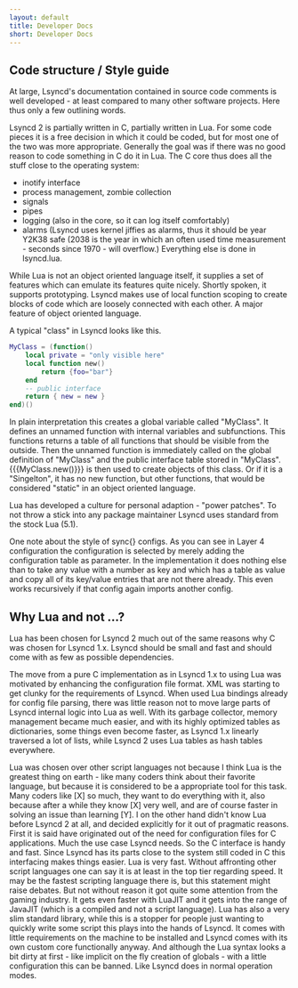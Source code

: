 ```yaml
---
layout: default
title: Developer Docs
short: Developer Docs
---
```

Code structure / Style guide
----------------------------
At large, Lsyncd's documentation contained in source code comments is well developed - at least compared to many other software projects. Here thus only a few outlining words.

Lsyncd 2 is partially written in C, partially written in Lua. For some code pieces it is a free decision in which it could be coded, but for most one of the two was more appropriate. Generally the goal was if there was no good reason to code something in C do it in Lua. The C core thus does all the stuff close to the operating system:
 * inotify interface
 * process management, zombie collection
 * signals
 * pipes 
 * logging (also in the core, so it can log itself comfortably)
 * alarms (Lsyncd uses kernel jiffies as alarms, thus it should be year Y2K38 safe (2038 is the year in which an often used time measurement - seconds since 1970 - will overflow.)
Everything else is done in lsyncd.lua.

While Lua is not an object oriented language itself, it supplies a set of features which can emulate its features quite nicely. Shortly spoken, it supports prototyping. Lsyncd makes use of local function scoping to create blocks of code which are loosely connected with each other. A major feature of object oriented language.

A typical "class" in Lsyncd looks like this.

```Lua
MyClass = (function()
    local private = "only visible here"
    local function new() 
        return {foo="bar"}
    end
    -- public interface
    return { new = new }
end)()
```

In plain interpretation this creates a global variable called "MyClass". It defines an unnamed function with internal variables and subfunctions. This functions returns a table of all functions that should be visible from the outside. Then the unnamed function is immediately called on the global definition of "MyClass" and the public interface table stored in "MyClass". {{{MyClass.new()}}} is then used to create objects of this class. Or if it is a "Singelton", it has no new function, but other functions, that would be considered "static" in an object oriented language.

Lua has developed a culture for personal adaption - "power patches". To not throw a stick into any package maintainer Lsyncd uses standard from the stock Lua (5.1).

One note about the style of sync{} configs. As you can see in Layer 4 configuration the configuration is selected by merely adding the configuration table as parameter. In the implementation it does nothing else than to take any value with a number as key and which has a table as value and copy all of its key/value entries that are not there already. This even works recursively if that config again imports another config. 

Why Lua and not ...?
--------------------
Lua has been chosen for Lsyncd 2 much out of the same reasons why C was chosen for Lsyncd 1.x. Lsyncd should be small and fast and should come with as few as possible dependencies. 

The move from a pure C implementation as in Lsyncd 1.x to using Lua was motivated by enhancing the configuration file format. XML was starting to get clunky for the requirements of Lsyncd. When used Lua bindings already for config file parsing, there was little reason not to move large parts of Lsyncd internal logic into Lua as well. With its garbage collector, memory management became much easier, and with its highly optimized tables as dictionaries, some things even become faster, as Lsyncd 1.x linearly traversed a lot of lists, while Lsyncd 2 uses Lua tables as hash tables everywhere. 

Lua was chosen over other script languages not because I think Lua is the greatest thing on earth - like many coders think about their favorite language, but because it is considered to be a appropriate tool for this task. Many coders like [X] so much, they want to do everything with it, also because after a while they know [X] very well, and are of course faster in solving an issue than learning [Y]. I on the other hand didn't know Lua before Lsyncd 2 at all, and decided explicitly for it out of pragmatic reasons. First it is said have originated out of the need for configuration files for C applications. Much the use case Lsyncd needs. So the C interface is handy and fast. Since Lsyncd has its parts close to the system still coded in C this interfacing makes things easier. Lua is very fast. Without affronting other script languages one can say it is at least in the top tier regarding speed. It may be the fastest scripting language there is, but this statement might raise debates. But not without reason it got quite some attention from the gaming industry. It gets even faster with LuaJIT and it gets into the range of JavaJIT (which is a compiled and not a script language). Lua has also a very slim standard library, while this is a stopper for people just wanting to quickly write some script this plays into the hands of Lsyncd. It comes with little requirements on the machine to be installed and Lsyncd comes with its own custom core functionally anyway. And although the Lua syntax looks a bit dirty at first - like implicit on the fly creation of globals - with a little configuration this can be banned. Like Lsyncd does in normal operation modes. 
